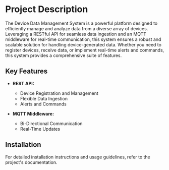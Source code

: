 # Project Description

The Device Data Management System is a powerful platform designed to efficiently manage and analyze data from a diverse array of devices. Leveraging a RESTful API for seamless data ingestion and an MQTT middleware for real-time communication, this system ensures a robust and scalable solution for handling device-generated data. Whether you need to register devices, receive data, or implement real-time alerts and commands, this system provides a comprehensive suite of features.

## Key Features

- **REST API:**
  - Device Registration and Management
  - Flexible Data Ingestion
  - Alerts and Commands

- **MQTT Middleware:**
  - Bi-Directional Communication
  - Real-Time Updates

## Installation

For detailed installation instructions and usage guidelines, refer to the project's documentation.



